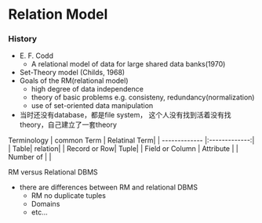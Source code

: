 # Relation Model
### History
 * E. F. Codd
   * A relational model of data for large shared data banks(1970)
 * Set-Theory model (Childs, 1968)
 * Goals of the RM(relational model)
   * high degree of data independence
   * theory of basic problems e.g. consisteny, redundancy(normalization)
   * use of set-oriented data manipulation
* 当时还没有database，都是file system， 这个人没有找到活着没有找theory，自己建立了一套theory

Terminology
| common Term | Relatinal Term|
| ------------- |:-------------:|
| Table| relation|
| Record or Row| Tuple|
| Field or Column | Attribute |
| Number of | |

RM versus Relational DBMS
* there are differences between RM and relational DBMS
  * RM no duplicate tuples
  * Domains
  * etc...